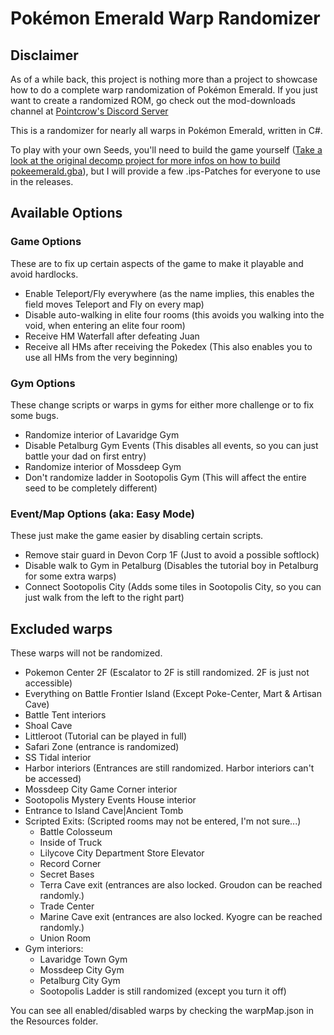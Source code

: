 # Pokémon Emerald Warp Randomizer

## Disclaimer
As of a while back, this project is nothing more than a project to showcase how to do a complete warp randomization of Pokémon Emerald.
If you just want to create a randomized ROM, go check out the mod-downloads channel at [Pointcrow's Discord Server](https://discord.com/invite/pointcrow)



This is a randomizer for nearly all warps in Pokémon Emerald, written in C#.

To play with your own Seeds, you'll need to build the game yourself ([Take a look at the original decomp project for more infos on how to build pokeemerald.gba](https://github.com/pret/pokeemerald)), but I will provide a few .ips-Patches for everyone to use in the releases.

## Available Options
### Game Options
These are to fix up certain aspects of the game to make it playable and avoid hardlocks.
 - Enable Teleport/Fly everywhere (as the name implies, this enables the field moves Teleport and Fly on every map)
 - Disable auto-walking in elite four rooms (this avoids you walking into the void, when entering an elite four room)
 - Receive HM Waterfall after defeating Juan 
 - Receive all HMs after receiving the Pokedex (This also enables you to use all HMs from the very beginning)

### Gym Options
These change scripts or warps in gyms for either more challenge or to fix some bugs.
 - Randomize interior of Lavaridge Gym
 - Disable Petalburg Gym Events (This disables all events, so you can just battle your dad on first entry)
 - Randomize interior of Mossdeep Gym
 - Don't randomize ladder in Sootopolis Gym (This will affect the entire seed to be completely different)

### Event/Map Options (aka: Easy Mode)
These just make the game easier by disabling certain scripts.
 - Remove stair guard in Devon Corp 1F (Just to avoid a possible softlock)
 - Disable walk to Gym in Petalburg (Disables the tutorial boy in Petalburg for some extra warps)
 - Connect Sootopolis City (Adds some tiles in Sootopolis City, so you can just walk from the left to the right part)


## Excluded warps
These warps will not be randomized.
 - Pokemon Center 2F (Escalator to 2F is still randomized. 2F is just not accessible)
 - Everything on Battle Frontier Island (Except Poke-Center, Mart & Artisan Cave)
 - Battle Tent interiors
 - Shoal Cave
 - Littleroot (Tutorial can be played in full)
 - Safari Zone (entrance is randomized)
 - SS Tidal interior
 - Harbor interiors (Entrances are still randomized. Harbor interiors can't be accessed)
 - Mossdeep City Game Corner interior
 - Sootopolis Mystery Events House interior
 - Entrance to Island Cave|Ancient Tomb
 - Scripted Exits: (Scripted rooms may not be entered, I'm not sure...)
    - Battle Colosseum
    - Inside of Truck
    - Lilycove City Department Store Elevator
    - Record Corner
    - Secret Bases
    - Terra Cave exit (entrances are also locked. Groudon can be reached randomly.)
    - Trade Center
    - Marine Cave exit (entrances are also locked. Kyogre can be reached randomly.)
    - Union Room
 - Gym interiors:
    - Lavaridge Town Gym
    - Mossdeep City Gym
    - Petalburg City Gym
    - Sootopolis Ladder is still randomized (except you turn it off)

You can see all enabled/disabled warps by checking the warpMap.json in the Resources folder.
